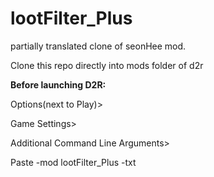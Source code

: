 # lootFilter_Plus
partially translated clone of seonHee mod.

Clone this repo directly into mods folder of d2r


**Before launching D2R:**

  Options(next to Play)>

  Game Settings>

  Additional Command Line Arguments>

  Paste -mod lootFilter_Plus -txt

